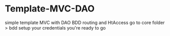 # Template-MVC-DAO
simple template MVC with DAO
BDD routing and HtAccess
go to core folder > bdd
setup your credentials
you're ready to go
